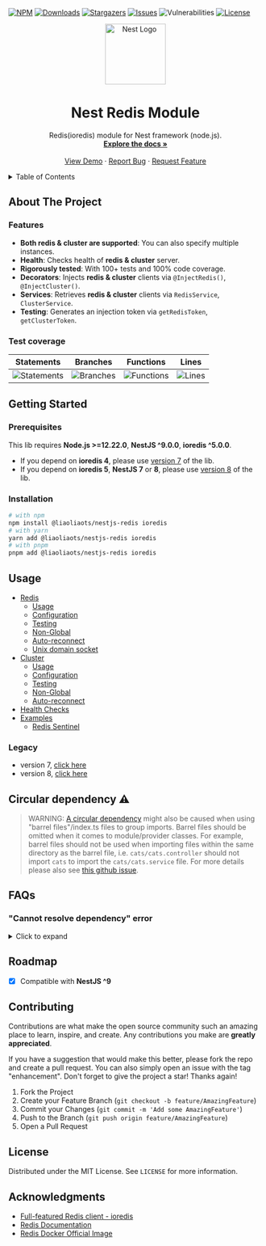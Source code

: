 [![NPM][npm-shield]][npm-url]
[![Downloads][downloads-shield]][downloads-url]
[![Stargazers][stars-shield]][stars-url]
[![Issues][issues-shield]][issues-url]
![Vulnerabilities][vulnerabilities-shield]
[![License][license-shield]][license-url]

<p align="center">
  <a href="https://nestjs.com/">
    <img src="https://nestjs.com/img/logo-small.svg" alt="Nest Logo" width="120">
  </a>
</p>

<div align="center">
  <h1 align="center">Nest Redis Module</h1>

  <p align="center">
    Redis(ioredis) module for Nest framework (node.js).
    <br />
    <a href="#usage"><strong>Explore the docs »</strong></a>
    <br />
    <br />
    <a href="sample">View Demo</a>
    ·
    <a href="https://github.com/liaoliaots/nestjs-redis/issues">Report Bug</a>
    ·
    <a href="https://github.com/liaoliaots/nestjs-redis/issues">Request Feature</a>
  </p>
</div>

<details>
  <summary>Table of Contents</summary>
  <ol>
    <li>
      <a href="#about-the-project">About The Project</a>
      <ul>
        <li><a href="#features">Features</a></li>
        <li><a href="#test-coverage">Test coverage</a></li>
      </ul>
    </li>
    <li>
      <a href="#getting-started">Getting Started</a>
      <ul>
        <li><a href="#prerequisites">Prerequisites</a></li>
        <li><a href="#installation">Installation</a></li>
      </ul>
    </li>
    <li><a href="#usage">Usage</a></li>
    <li><a href="#circular-dependency-️">Circular dependency</a></li>
    <li><a href="#faqs">FAQs</a></li>
    <li><a href="#roadmap">Roadmap</a></li>
    <li><a href="#contributing">Contributing</a></li>
    <li><a href="#license">License</a></li>
    <li><a href="#acknowledgments">Acknowledgments</a></li>
    <li><a href="packages/redis/dependency-graph.svg">Package dependency overview</a></li>
  </ol>
</details>

## About The Project

### Features

- **Both redis & cluster are supported**: You can also specify multiple instances.
- **Health**: Checks health of **redis & cluster** server.
- **Rigorously tested**: With 100+ tests and 100% code coverage.
- **Decorators**: Injects **redis & cluster** clients via `@InjectRedis()`, `@InjectCluster()`.
- **Services**: Retrieves **redis & cluster** clients via `RedisService`, `ClusterService`.
- **Testing**: Generates an injection token via `getRedisToken`, `getClusterToken`.

### Test coverage

| Statements                                                                                                | Branches                                                                                              | Functions                                                                                               | Lines                                                                                           |
| --------------------------------------------------------------------------------------------------------- | ----------------------------------------------------------------------------------------------------- | ------------------------------------------------------------------------------------------------------- | ----------------------------------------------------------------------------------------------- |
| ![Statements](https://img.shields.io/badge/statements-100%25-brightgreen.svg?style=flat-square&logo=jest) | ![Branches](https://img.shields.io/badge/branches-100%25-brightgreen.svg?style=flat-square&logo=jest) | ![Functions](https://img.shields.io/badge/functions-100%25-brightgreen.svg?style=flat-square&logo=jest) | ![Lines](https://img.shields.io/badge/lines-100%25-brightgreen.svg?style=flat-square&logo=jest) |

## Getting Started

### Prerequisites

This lib requires **Node.js >=12.22.0**, **NestJS ^9.0.0**, **ioredis ^5.0.0**.

- If you depend on **ioredis 4**, please use [version 7](https://github.com/liaoliaots/nestjs-redis/tree/v7.0.0) of the lib.
- If you depend on **ioredis 5**, **NestJS 7** or **8**, please use [version 8](https://github.com/liaoliaots/nestjs-redis/tree/v8.2.2) of the lib.

### Installation

```sh
# with npm
npm install @liaoliaots/nestjs-redis ioredis
# with yarn
yarn add @liaoliaots/nestjs-redis ioredis
# with pnpm
pnpm add @liaoliaots/nestjs-redis ioredis
```

## Usage

- [Redis](docs/latest/redis.md)
  - [Usage](docs/latest/redis.md)
  - [Configuration](/docs/latest/redis.md#configuration)
  - [Testing](docs/latest/redis.md#testing)
  - [Non-Global](docs/latest/redis.md#non-global)
  - [Auto-reconnect](https://luin.github.io/ioredis/interfaces/CommonRedisOptions.html#retryStrategy)
  - [Unix domain socket](docs/latest/redis.md#unix-domain-socket)
- [Cluster](docs/latest/cluster.md)
  - [Usage](docs/latest/cluster.md)
  - [Configuration](docs/latest/cluster.md#configuration)
  - [Testing](docs/latest/cluster.md#testing)
  - [Non-Global](docs/latest/cluster.md#non-global)
  - [Auto-reconnect](https://luin.github.io/ioredis/interfaces/ClusterOptions.html#clusterRetryStrategy)
- [Health Checks](packages/redis-health/README.md)
- [Examples](docs/latest/examples.md)
  - [Redis Sentinel](docs/latest/examples.md#sentinel)

### Legacy

- version 7, [click here](docs/v7)
- version 8, [click here](docs/v8)

## Circular dependency ⚠️

> WARNING: [A circular dependency](https://docs.nestjs.com/fundamentals/circular-dependency) might also be caused when using "barrel files"/index.ts files to group imports. Barrel files should be omitted when it comes to module/provider classes. For example, barrel files should not be used when importing files within the same directory as the barrel file, i.e. `cats/cats.controller` should not import `cats` to import the `cats/cats.service` file. For more details please also see [this github issue](https://github.com/nestjs/nest/issues/1181#issuecomment-430197191).

## FAQs

### "Cannot resolve dependency" error

<details>
  <summary>Click to expand</summary>
  If you encountered the error like following:

```bash
Nest can't resolve dependencies of the <provider> (?). Please make sure that the argument <unknown_token> at index [<index>] is available in the <module> context.

Potential solutions:
- If <unknown_token> is a provider, is it part of the current <module>?
- If <unknown_token> is exported from a separate @Module, is that module imported within <module>?
  @Module({
    imports: [ /* the Module containing <unknown_token> */ ]
  })
```

</details>

## Roadmap

- [x] Compatible with **NestJS ^9**

## Contributing

Contributions are what make the open source community such an amazing place to learn, inspire, and create. Any contributions you make are **greatly appreciated**.

If you have a suggestion that would make this better, please fork the repo and create a pull request. You can also simply open an issue with the tag "enhancement".
Don't forget to give the project a star! Thanks again!

1. Fork the Project
2. Create your Feature Branch (`git checkout -b feature/AmazingFeature`)
3. Commit your Changes (`git commit -m 'Add some AmazingFeature'`)
4. Push to the Branch (`git push origin feature/AmazingFeature`)
5. Open a Pull Request

## License

Distributed under the MIT License. See `LICENSE` for more information.

## Acknowledgments

- [Full-featured Redis client - ioredis](https://github.com/luin/ioredis)
- [Redis Documentation](https://redis.io/)
- [Redis Docker Official Image](https://hub.docker.com/_/redis)

[npm-shield]: https://img.shields.io/npm/v/@liaoliaots/nestjs-redis/latest?style=for-the-badge
[npm-url]: https://www.npmjs.com/package/@liaoliaots/nestjs-redis
[downloads-shield]: https://img.shields.io/npm/dm/@liaoliaots/nestjs-redis?style=for-the-badge
[downloads-url]: https://www.npmjs.com/package/@liaoliaots/nestjs-redis
[stars-shield]: https://img.shields.io/github/stars/liaoliaots/nestjs-redis?style=for-the-badge
[stars-url]: https://github.com/liaoliaots/nestjs-redis/stargazers
[issues-shield]: https://img.shields.io/github/issues/liaoliaots/nestjs-redis?style=for-the-badge
[issues-url]: https://github.com/liaoliaots/nestjs-redis/issues
[license-shield]: https://img.shields.io/npm/l/@liaoliaots/nestjs-redis?style=for-the-badge
[license-url]: https://github.com/liaoliaots/nestjs-redis/blob/main/LICENSE
[vulnerabilities-shield]: https://img.shields.io/snyk/vulnerabilities/npm/@liaoliaots/nestjs-redis?style=for-the-badge
